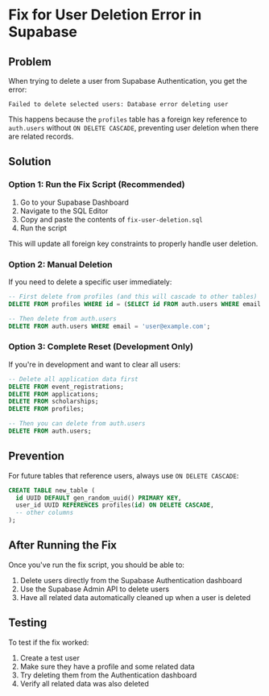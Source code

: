 # Fix for User Deletion Error in Supabase

## Problem
When trying to delete a user from Supabase Authentication, you get the error:
```
Failed to delete selected users: Database error deleting user
```

This happens because the `profiles` table has a foreign key reference to `auth.users` without `ON DELETE CASCADE`, preventing user deletion when there are related records.

## Solution

### Option 1: Run the Fix Script (Recommended)

1. Go to your Supabase Dashboard
2. Navigate to the SQL Editor
3. Copy and paste the contents of `fix-user-deletion.sql`
4. Run the script

This will update all foreign key constraints to properly handle user deletion.

### Option 2: Manual Deletion

If you need to delete a specific user immediately:

```sql
-- First delete from profiles (and this will cascade to other tables)
DELETE FROM profiles WHERE id = (SELECT id FROM auth.users WHERE email = 'user@example.com');

-- Then delete from auth.users
DELETE FROM auth.users WHERE email = 'user@example.com';
```

### Option 3: Complete Reset (Development Only)

If you're in development and want to clear all users:

```sql
-- Delete all application data first
DELETE FROM event_registrations;
DELETE FROM applications;
DELETE FROM scholarships;
DELETE FROM profiles;

-- Then you can delete from auth.users
DELETE FROM auth.users;
```

## Prevention

For future tables that reference users, always use `ON DELETE CASCADE`:

```sql
CREATE TABLE new_table (
  id UUID DEFAULT gen_random_uuid() PRIMARY KEY,
  user_id UUID REFERENCES profiles(id) ON DELETE CASCADE,
  -- other columns
);
```

## After Running the Fix

Once you've run the fix script, you should be able to:
1. Delete users directly from the Supabase Authentication dashboard
2. Use the Supabase Admin API to delete users
3. Have all related data automatically cleaned up when a user is deleted

## Testing

To test if the fix worked:
1. Create a test user
2. Make sure they have a profile and some related data
3. Try deleting them from the Authentication dashboard
4. Verify all related data was also deleted